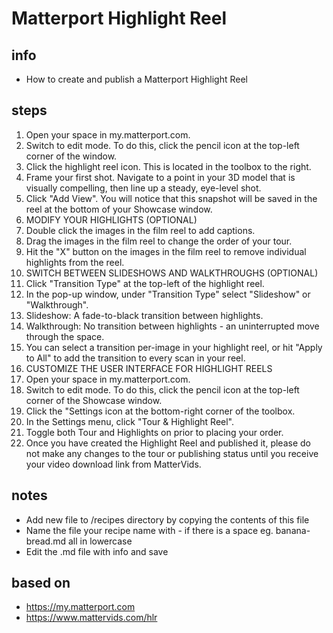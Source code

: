# Matterport Highlight Reel  

## info  
* How to create and publish a Matterport Highlight Reel

## steps  
1. Open your space in my.matterport.com.
2. Switch to edit mode. To do this, click the pencil icon at the top-left corner of the window.
3. Click the highlight reel icon. This is located in the toolbox to the right.
4. Frame your first shot. Navigate to a point in your 3D model that is visually compelling, then line up a steady, eye-level shot.
5. Click "Add View". You will notice that this snapshot will be saved in the reel at the bottom of your Showcase window.
6. MODIFY YOUR HIGHLIGHTS (OPTIONAL)
7. Double click the images in the film reel to add captions.
8. Drag the images in the film reel to change the order of your tour.
9. Hit the "X" button on the images in the film reel to remove individual highlights from the reel.
10. SWITCH BETWEEN SLIDESHOWS AND WALKTHROUGHS (OPTIONAL)
11. Click "Transition Type" at the top-left of the highlight reel.
12. In the pop-up window, under "Transition Type" select "Slideshow" or "Walkthrough".
13. Slideshow: A fade-to-black transition between highlights.
14. Walkthrough: No transition between highlights - an uninterrupted move through the space.
15. You can select a transition per-image in your highlight reel, or hit "Apply to All" to add the transition to every scan in your reel. 
16. CUSTOMIZE THE USER INTERFACE FOR HIGHLIGHT REELS
17. Open your space in my.matterport.com.
18. Switch to edit mode. To do this, click the pencil icon at the top-left corner of the Showcase window.
19. Click the "Settings icon at the bottom-right corner of the toolbox.
20. In the Settings menu, click "Tour & Highlight Reel".
21. Toggle both Tour and Highlights on prior to placing your order.
22. Once you have created the Highlight Reel and published it, please do not make any changes to the tour or publishing status until you receive your video download link from MatterVids.

## notes  
*  Add new file to /recipes directory by copying the contents of this file
*  Name the file your recipe name with - if there is a space eg. banana-bread.md all in lowercase
*  Edit the .md file with info and save

## based on  
*  https://my.matterport.com
*  https://www.mattervids.com/hlr

